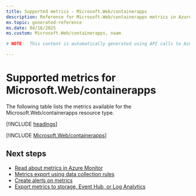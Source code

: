 ```yaml
---
title: Supported metrics - Microsoft.Web/containerapps
description: Reference for Microsoft.Web/containerapps metrics in Azure Monitor.
ms.topic: generated-reference
ms.date: 04/16/2025
ms.custom: Microsoft.Web/containerapps, naam

# NOTE:  This content is automatically generated using API calls to Azure. Any edits made on these files will be overwritten in the next run of the script. 

---
```


  
# Supported metrics for Microsoft.Web/containerapps
  
The following table lists the metrics available for the Microsoft.Web/containerapps resource type.  
  
  
[!INCLUDE [headings](~/reusable-content/ce-skilling/azure/includes/azure-monitor/reference/metrics/metrics-headings.md)]  
  
 

[!INCLUDE [Microsoft.Web/containerapps](~/reusable-content/ce-skilling/azure/includes/azure-monitor/reference/metrics/microsoft-web-containerapps-metrics-include.md)]  



## Next steps

- [Read about metrics in Azure Monitor](/azure/azure-monitor/data-platform)
- [Metrics export using data collection rules](/azure/azure-monitor/essentials/data-collection-metrics)
- [Create alerts on metrics](/azure/azure-monitor/alerts/alerts-overview)
- [Export metrics to storage, Event Hub, or Log Analytics](/azure/azure-monitor/essentials/platform-logs-overview)
